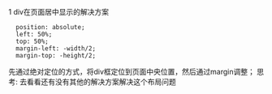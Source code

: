 1 div在页面居中显示的解决方案
```
  position: absolute;
  left: 50%;
  top: 50%;
  margin-left: -width/2;
  margin-top: -height/2;
```

先通过绝对定位的方式，将div框定位到页面中央位置，然后通过margin调整；
思考: 去看看还有没有其他的解决方案解决这个布局问题
